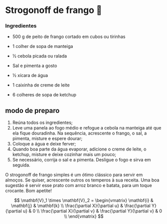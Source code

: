 # Strogonoff de frango :chicken:



### Ingredientes



- 500 g de peito de frango cortado em cubos ou tirinhas

- 1 colher de sopa de manteiga
- ½ cebola picada ou ralada
- Sal e pimenta a gosto
- ½ xícara de água
- 1 caixinha de creme de leite
- 6 colheres de sopa de ketchup



## modo de preparo

1. Reúna todos os ingredientes;
2. Leve uma panela ao fogo médio e refogue a cebola na manteiga até que ela fique douradinha. Na sequência, acrescente o frango, o sal, a pimenta, misture e espere dourar;
3. Coloque a água e deixe ferver;
4. Quando boa parte da água evaporar, adicione o creme de leite, o ketchup, misture e deixe cozinhar mais um pouco;
5. Se necessário, corrija o sal e a pimenta. Desligue o fogo e sirva em seguida.



O strogonoff de frango simples é um ótimo clássico para servir em almoços. Se quiser, acrescente outros os temperos à sua receita. Uma boa sugestão é servir esse prato com arroz branco e batata, para um toque crocante. Bom apetite!


$$
\mathbf{V}_1 \times \mathbf{V}_2 =  \begin{vmatrix}
\mathbf{i} & \mathbf{j} & \mathbf{k} \\
\frac{\partial X}{\partial u} &  \frac{\partial Y}{\partial u} & 0 \\
\frac{\partial X}{\partial v} &  \frac{\partial Y}{\partial v} & 0 \\
\end{vmatrix}
$$
 
